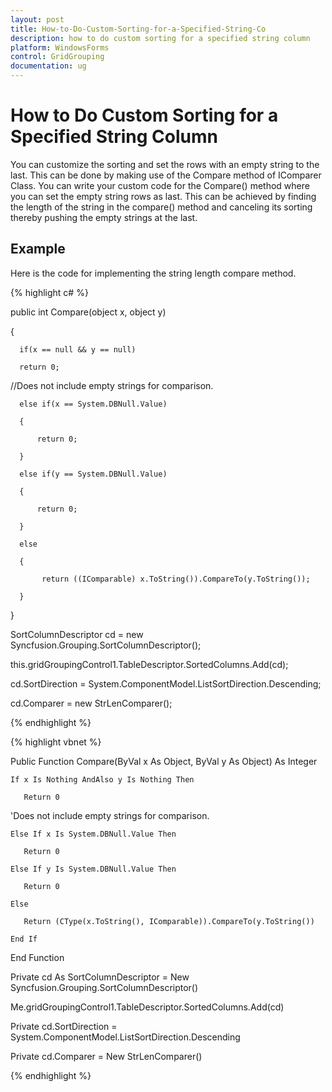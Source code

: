 ```yaml
---
layout: post
title: How-to-Do-Custom-Sorting-for-a-Specified-String-Co
description: how to do custom sorting for a specified string column
platform: WindowsForms
control: GridGrouping
documentation: ug
---
```


# How to Do Custom Sorting for a Specified String Column

You can customize the sorting and set the rows with an empty string to the last. This can be done by making use of the Compare method of IComparer Class. You can write your custom code for the Compare() method where you can set the empty string rows as last. This can be achieved by finding the length of the string in the compare() method and canceling its sorting thereby pushing the empty strings at the last.

## Example

Here is the code for implementing the string length compare method.

{% highlight c# %}



public int Compare(object x, object y)

{

      if(x == null && y == null)

      return 0;



//Does not include empty strings for comparison.

      else if(x == System.DBNull.Value)

      {

          return 0;

      }

      else if(y == System.DBNull.Value)

      {

          return 0;

      }

      else

      {

           return ((IComparable) x.ToString()).CompareTo(y.ToString());

      }

}



SortColumnDescriptor cd = new Syncfusion.Grouping.SortColumnDescriptor();

this.gridGroupingControl1.TableDescriptor.SortedColumns.Add(cd);

cd.SortDirection = System.ComponentModel.ListSortDirection.Descending;

cd.Comparer = new StrLenComparer();

{% endhighlight %}

{% highlight vbnet %}



Public Function Compare(ByVal x As Object, ByVal y As Object) As Integer

    If x Is Nothing AndAlso y Is Nothing Then

       Return 0



'Does not include empty strings for comparison.

    Else If x Is System.DBNull.Value Then

       Return 0

    Else If y Is System.DBNull.Value Then

       Return 0

    Else

       Return (CType(x.ToString(), IComparable)).CompareTo(y.ToString())

    End If

End Function



Private cd As SortColumnDescriptor = New Syncfusion.Grouping.SortColumnDescriptor()

Me.gridGroupingControl1.TableDescriptor.SortedColumns.Add(cd)

Private cd.SortDirection = System.ComponentModel.ListSortDirection.Descending

Private cd.Comparer = New StrLenComparer()

{% endhighlight %}

